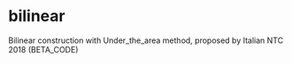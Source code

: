 # bilinear
Bilinear construction with Under_the_area method, proposed by Italian NTC 2018 (BETA_CODE)
